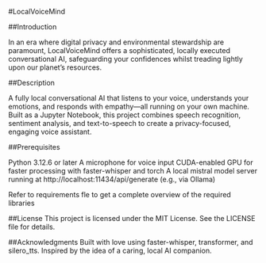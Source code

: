 #LocalVoiceMind

##Introduction

In an era where digital privacy and environmental stewardship are paramount, LocalVoiceMind offers a sophisticated, locally executed conversational AI, safeguarding your confidences whilst treading lightly upon our planet’s resources.

##Description

A fully local conversational AI that listens to your voice, understands your emotions, and responds with empathy—all running on your own machine. Built as a Jupyter Notebook, this project combines speech recognition, sentiment analysis, and text-to-speech to create a privacy-focused, engaging voice assistant.

##Prerequisites

Python 3.12.6 or later
A microphone for voice input
CUDA-enabled GPU for faster processing with faster-whisper and torch
A local mistral model server running at http://localhost:11434/api/generate (e.g., via Ollama)

Refer to requirements fle to get a complete overview of the required libraries

##License
This project is licensed under the MIT License. See the LICENSE file for details.

##Acknowledgments
Built with love using faster-whisper, transformer, and silero_tts.
Inspired by the idea of a caring, local AI companion.
